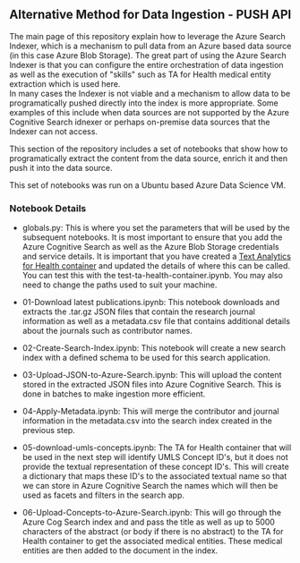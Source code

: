## Alternative Method for Data Ingestion - PUSH API

The main page of this repository explain how to leverage the Azure Search Indexer, which is a mechanism to pull data from an Azure based data source (in this case Azure Blob Storage).  The great part of using the Azure Search Indexer is that you can configure the entire orchestration of data ingestion as well as the execution of "skills" such as TA for Health medical entity extraction which is used here.  
In many cases the Indexer is not viable and a mechanism to allow data to be programatically pushed directly into the index is more appropriate.  Some examples of this include when data sources are not supported by the Azure Cognitive Search idnexer or perhaps on-premise data sources that the Indexer can not access.  

This section of the repository includes a set of notebooks that show how to programatically extract the content from the data source, enrich it and then push it into the data source.  

This set of notebooks was run on a Ubuntu based Azure Data Science VM.

### Notebook Details

* globals.py: This is where you set the parameters that will be used by the subsequent notebooks.  It is most important to ensure that you add the Azure Cognitive Search as well as the Azure Blob Storage credentials and service details.  It is important that you have created a [Text Analytics for Health container](https://aka.ms/request-ta-for-health 
) and updated the details of where this can be called.  You can test this with the test-ta-health-container.ipynb.  You may also need to change the paths used to suit your machine.  

* 01-Download latest publications.ipynb: This notebook downloads and extracts the .tar.gz JSON files that contain the research journal information as well as a metadata.csv file that contains additional details about the journals such as contributor names.

* 02-Create-Search-Index.ipynb: This notebook will create a new search index with a defined schema to be used for this search application.

* 03-Upload-JSON-to-Azure-Search.ipynb: This will upload the content stored in the extracted JSON files into Azure Cognitive Search.  This is done in batches to make ingestion more efficient.

* 04-Apply-Metadata.ipynb: This will merge the contributor and journal information in the metadata.csv into the search index created in the previous step.

* 05-download-umls-concepts.ipynb: The TA for Health container that will be used in the next step will identify UMLS Concept ID's, but it does not provide the textual representation of these concept ID's.  This will create a dictionary that maps these ID's to the associated textual name so that we can store in Azure Cognitive Search the names which will then be used as facets and filters in the search app.

* 06-Upload-Concepts-to-Azure-Search.ipynb:  This will go through the Azure Cog Search index and and pass the title as well as up to 5000 characters of the abstract (or body if there is no abstract) to the TA for Health container to get the associated medical entities.  These medical entities are then added to the document in the index.   
